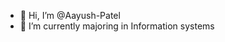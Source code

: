 - 👋 Hi, I’m @Aayush-Patel
- 🌱 I’m currently majoring in Information systems 





<!---
Aayush-Patel/Aayush-Patel is a ✨ special ✨ repository because its `README.md` (this file) appears on your GitHub profile.
You can click the Preview link to take a look at your changes.
--->
